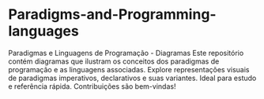 # Paradigms-and-Programming-languages
Paradigmas e Linguagens de Programação - Diagramas  Este repositório contém diagramas que ilustram os conceitos dos paradigmas de programação e as linguagens associadas. Explore representações visuais de paradigmas imperativos, declarativos e suas variantes. Ideal para estudo e referência rápida. Contribuições são bem-vindas!
